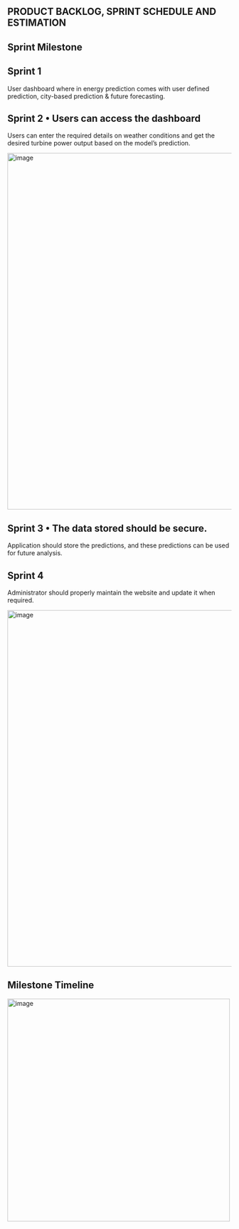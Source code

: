 ## PRODUCT BACKLOG, SPRINT SCHEDULE AND ESTIMATION

## Sprint	Milestone



## Sprint 1	
User dashboard where in energy prediction comes with user defined prediction, city-based prediction & future forecasting.


## Sprint 2	•	Users can access the dashboard
Users can enter the required details on weather conditions and get the desired turbine power output based on the model’s prediction.

<img width="800" alt="image" src="https://user-images.githubusercontent.com/72887609/202157975-c9d0c418-4a02-4e14-9ed3-8db35de19445.png">



## Sprint 3	•	The data stored should be secure.
Application should store the predictions, and these predictions can be used for future analysis.
  
## Sprint 4	
 Administrator should properly maintain the website and update it when required.
 
 <img width="800" alt="image" src="https://user-images.githubusercontent.com/72887609/202158323-4065bab3-0b37-4b01-936d-4b461056f75c.png">
 
 ## Milestone Timeline
 
 <img width="500" alt="image" src="https://user-images.githubusercontent.com/72887609/202159721-f9baaf17-b998-4952-84e7-af5558cb9e42.png">

